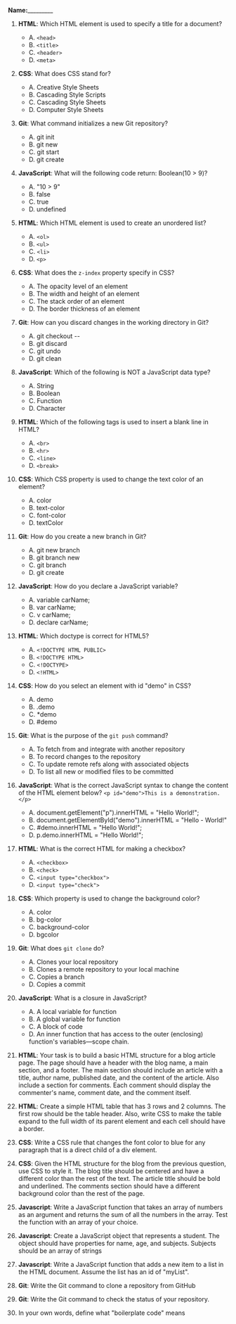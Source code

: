 **Name:**\_\_\_\_\_\_\_\_\_

1. **HTML**: Which HTML element is used to specify a title for a document?

   - A. `<head>`
   - B. `<title>`
   - C. `<header>`
   - D. `<meta>`

2. **CSS**: What does CSS stand for?

   - A. Creative Style Sheets
   - B. Cascading Style Scripts
   - C. Cascading Style Sheets
   - D. Computer Style Sheets

3. **Git**: What command initializes a new Git repository?

   - A. git init
   - B. git new
   - C. git start
   - D. git create

4. **JavaScript**: What will the following code return: Boolean(10 > 9)?

   - A. "10 > 9"
   - B. false
   - C. true
   - D. undefined

5. **HTML**: Which HTML element is used to create an unordered list?

   - A. `<ol>`
   - B. `<ul>`
   - C. `<li>`
   - D. `<p>`

6. **CSS**: What does the `z-index` property specify in CSS?

   - A. The opacity level of an element
   - B. The width and height of an element
   - C. The stack order of an element
   - D. The border thickness of an element

7. **Git**: How can you discard changes in the working directory in Git?

   - A. git checkout --
   - B. git discard
   - C. git undo
   - D. git clean

8. **JavaScript**: Which of the following is NOT a JavaScript data type?

   - A. String
   - B. Boolean
   - C. Function
   - D. Character

9. **HTML**: Which of the following tags is used to insert a blank line in HTML?

   - A. `<br>`
   - B. `<hr>`
   - C. `<line>`
   - D. `<break>`

10. **CSS**: Which CSS property is used to change the text color of an element?

    - A. color
    - B. text-color
    - C. font-color
    - D. textColor

11. **Git**: How do you create a new branch in Git?

    - A. git new branch
    - B. git branch new
    - C. git branch <name>
    - D. git create <name>

12. **JavaScript**: How do you declare a JavaScript variable?

    - A. variable carName;
    - B. var carName;
    - C. v carName;
    - D. declare carName;

13. **HTML**: Which doctype is correct for HTML5?

    - A. `<!DOCTYPE HTML PUBLIC>`
    - B. `<!DOCTYPE HTML>`
    - C. `<!DOCTYPE>`
    - D. `<!HTML>`

14. **CSS**: How do you select an element with id "demo" in CSS?

    - A. demo
    - B. .demo
    - C. \*demo
    - D. #demo

15. **Git**: What is the purpose of the `git push` command?

    - A. To fetch from and integrate with another repository
    - B. To record changes to the repository
    - C. To update remote refs along with associated objects
    - D. To list all new or modified files to be committed

16. **JavaScript**: What is the correct JavaScript syntax to change the content of the HTML element below? `<p id="demo">This is a demonstration.</p>`

    - A. document.getElement("p").innerHTML = "Hello World!";
    - B. document.getElementById("demo").innerHTML = "Hello - World!"
    - C. #demo.innerHTML = "Hello World!";
    - D. p.demo.innerHTML = "Hello World!";

17. **HTML**: What is the correct HTML for making a checkbox?

    - A. `<checkbox>`
    - B. `<check>`
    - C. `<input type="checkbox">`
    - D. `<input type="check">`

18. **CSS**: Which property is used to change the background color?

    - A. color
    - B. bg-color
    - C. background-color
    - D. bgcolor

19. **Git**: What does `git clone` do?

    - A. Clones your local repository
    - B. Clones a remote repository to your local machine
    - C. Copies a branch
    - D. Copies a commit

20. **JavaScript**: What is a closure in JavaScript?

    - A. A local variable for function
    - B. A global variable for function
    - C. A block of code
    - D. An inner function that has access to the outer (enclosing) function's variables—scope chain.

21. **HTML**:
    Your task is to build a basic HTML structure for a blog article page. The page should have a header with the blog name, a main section, and a footer. The main section should include an article with a title, author name, published date, and the content of the article. Also include a section for comments. Each comment should display the commenter's name, comment date, and the comment itself.

22. **HTML**:
    Create a simple HTML table that has 3 rows and 2 columns. The first row should be the table header. Also, write CSS to make the table expand to the full width of its parent element and each cell should have a border.

23. **CSS**:
    Write a CSS rule that changes the font color to blue for any paragraph that is a direct child of a div element.

24. **CSS**:
    Given the HTML structure for the blog from the previous question, use CSS to style it. The blog title should be centered and have a different color than the rest of the text. The article title should be bold and underlined. The comments section should have a different background color than the rest of the page.

25. **Javascript**:
    Write a JavaScript function that takes an array of numbers as an argument and returns the sum of all the numbers in the array. Test the function with an array of your choice.

26. **Javascript**:
    Create a JavaScript object that represents a student. The object should have properties for name, age, and subjects. Subjects should be an array of strings

27. **Javascript**:
    Write a JavaScript function that adds a new item to a list in the HTML document. Assume the list has an id of "myList".

28. **Git**:
    Write the Git command to clone a repository from GitHub

29. **Git**:
    Write the Git command to check the status of your repository.

30. In your own words, define what "boilerplate code" means